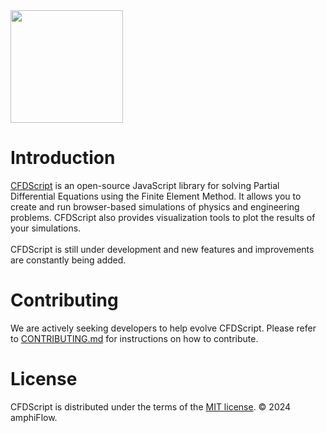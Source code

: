 <img src="https://cfdscript.github.io/CFDScript-website/images/logo.png" width="180" >

# Introduction
<a href="https://www.cfdscript.com/" target="_blank">CFDScript</a> is an open-source JavaScript library for solving Partial Differential Equations using the Finite Element Method. It allows you to create and run browser-based simulations of physics and engineering problems. CFDScript also provides visualization tools to plot the results of your simulations.
<br>
</br>
CFDScript is still under development and new features and improvements are constantly being added.
<!-- <img src="https://cfdscript.github.io/CFDScript-website/images/example1.png" width="400" > -->

# Contributing
We are actively seeking developers to help evolve CFDScript. Please refer to <a href="./CONTRIBUTING.md" target="_blank">CONTRIBUTING.md</a> for instructions on how to contribute.

# License
CFDScript is distributed under the terms of the <a href="./LICENSE" target="_blank">MIT license</a>. &#169; 2024 amphiFlow.

<!-- ## Start here 
See the 
This project is actively maintained on -->

<!-- ## Disclaimer
This software is provided as-is, without any warranty, expressed or implied. The authors and copyright holders of this software shall not be liable for any claim or damages arising from its use. -->
